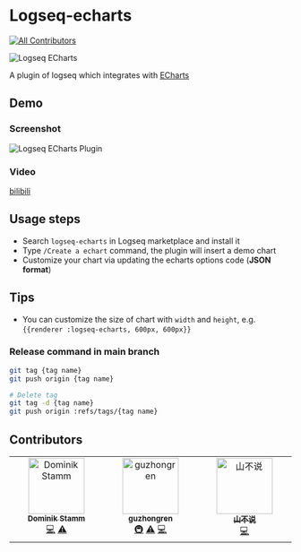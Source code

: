 # Logseq-echarts

<!-- ALL-CONTRIBUTORS-BADGE:START - Do not remove or modify this section -->

[![All Contributors](https://img.shields.io/badge/all_contributors-3-orange.svg?style=flat-square)](#contributors-)

<!-- ALL-CONTRIBUTORS-BADGE:END -->

![Logseq ECharts](./icon.png)

A plugin of logseq which integrates with [ECharts](https://echarts.apache.org/)

## Demo

### Screenshot

![Logseq ECharts Plugin](./logseq.1.3.1.gif)

### Video

[bilibili](https://www.bilibili.com/video/BV1JD4y167eK/)

## Usage steps

- Search `logseq-echarts` in Logseq marketplace and install it
- Type `/Create a echart` command, the plugin will insert a demo chart
- Customize your chart via updating the echarts options code (**JSON format**)

## Tips

- You can customize the size of chart with `width` and `height`, e.g. `{{renderer :logseq-echarts, 600px, 600px}}`

### Release command in main branch

```sh
git tag {tag name}
git push origin {tag name}

# Delete tag
git tag -d {tag name}
git push origin :refs/tags/{tag name}
```

## Contributors

<!-- ALL-CONTRIBUTORS-LIST:START - Do not remove or modify this section -->
<!-- prettier-ignore-start -->
<!-- markdownlint-disable -->
<table>
  <tbody>
    <tr>
      <td align="center" valign="top" width="14.28%"><a href="https://github.com/dom8509"><img src="https://avatars.githubusercontent.com/u/933312?v=4?s=100" width="100px;" alt="Dominik Stamm"/><br /><sub><b>Dominik Stamm</b></sub></a><br /><a href="https://github.com/guzhongren/logseq-echarts/commits?author=dom8509" title="Code">💻</a> <a href="https://github.com/guzhongren/logseq-echarts/commits?author=dom8509" title="Tests">⚠️</a></td>
      <td align="center" valign="top" width="14.28%"><a href="https://guzhongren.github.io/"><img src="https://avatars.githubusercontent.com/u/8743692?v=4?s=100" width="100px;" alt="guzhongren"/><br /><sub><b>guzhongren</b></sub></a><br /><a href="#infra-guzhongren" title="Infrastructure (Hosting, Build-Tools, etc)">🚇</a> <a href="https://github.com/guzhongren/logseq-echarts/commits?author=guzhongren" title="Tests">⚠️</a> <a href="https://github.com/guzhongren/logseq-echarts/commits?author=guzhongren" title="Code">💻</a></td>
      <td align="center" valign="top" width="14.28%"><a href="https://github.com/yiningv"><img src="https://avatars.githubusercontent.com/u/13034020?v=4?s=100" width="100px;" alt="山不说"/><br /><sub><b>山不说</b></sub></a><br /><a href="https://github.com/guzhongren/logseq-echarts/commits?author=yiningv" title="Code">💻</a></td>
    </tr>
  </tbody>
</table>

<!-- markdownlint-restore -->
<!-- prettier-ignore-end -->

<!-- ALL-CONTRIBUTORS-LIST:END -->
<!-- prettier-ignore-start -->
<!-- markdownlint-disable -->

<!-- markdownlint-restore -->
<!-- prettier-ignore-end -->

<!-- ALL-CONTRIBUTORS-LIST:END -->
